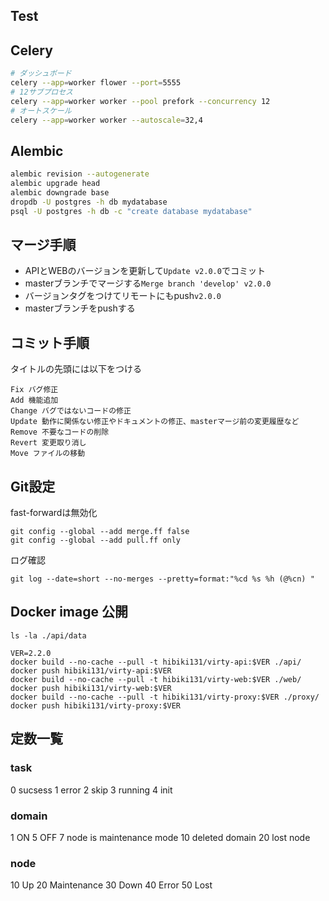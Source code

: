 
## Test



## Celery

```bash
# ダッシュボード
celery --app=worker flower --port=5555
# 12サブプロセス
celery --app=worker worker --pool prefork --concurrency 12
# オートスケール
celery --app=worker worker --autoscale=32,4
```

## Alembic

```bash
alembic revision --autogenerate
alembic upgrade head
alembic downgrade base
dropdb -U postgres -h db mydatabase
psql -U postgres -h db -c "create database mydatabase"
```

## マージ手順

- APIとWEBのバージョンを更新して`Update v2.0.0`でコミット
- masterブランチでマージする`Merge branch 'develop' v2.0.0`
- バージョンタグをつけてリモートにもpush`v2.0.0`
- masterブランチをpushする

## コミット手順

タイトルの先頭には以下をつける

```
Fix バグ修正
Add 機能追加
Change バグではないコードの修正
Update 動作に関係ない修正やドキュメントの修正、masterマージ前の変更履歴など
Remove 不要なコードの削除
Revert 変更取り消し
Move ファイルの移動
```

## Git設定

fast-forwardは無効化

```
git config --global --add merge.ff false
git config --global --add pull.ff only
```

ログ確認

```
git log --date=short --no-merges --pretty=format:"%cd %s %h (@%cn) "
```

## Docker image 公開

```
ls -la ./api/data

VER=2.2.0
docker build --no-cache --pull -t hibiki131/virty-api:$VER ./api/
docker push hibiki131/virty-api:$VER
docker build --no-cache --pull -t hibiki131/virty-web:$VER ./web/
docker push hibiki131/virty-web:$VER
docker build --no-cache --pull -t hibiki131/virty-proxy:$VER ./proxy/
docker push hibiki131/virty-proxy:$VER
```


## 定数一覧

### task
0 sucsess
1 error
2 skip
3 running
4 init

### domain
1 ON
5 OFF
7 node is maintenance mode
10 deleted domain
20 lost node

### node
10 Up
20 Maintenance
30 Down
40 Error
50 Lost
